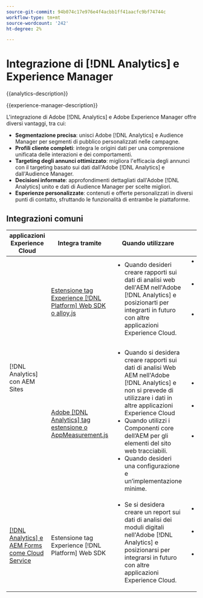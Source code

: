 ```yaml
---
source-git-commit: 94b074c17e976e4f4acbb1ff41aacfc9bf74744c
workflow-type: tm+mt
source-wordcount: '242'
ht-degree: 2%

---
```



# Integrazione di [!DNL Analytics] e Experience Manager

{{analytics-description}}

{{experience-manager-description}}

L&#39;integrazione di Adobe [!DNL Analytics] e Adobe Experience Manager offre diversi vantaggi, tra cui:

+ **Segmentazione precisa**: unisci Adobe [!DNL Analytics] e Audience Manager per segmenti di pubblico personalizzati nelle campagne.
+ **Profili cliente completi**: integra le origini dati per una comprensione unificata delle interazioni e dei comportamenti.
+ **Targeting degli annunci ottimizzato**: migliora l&#39;efficacia degli annunci con il targeting basato sui dati dall&#39;Adobe [!DNL Analytics] e dall&#39;Audience Manager.
+ **Decisioni informate**: approfondimenti dettagliati dall&#39;Adobe [!DNL Analytics] unito e dati di Audience Manager per scelte migliori.
+ **Esperienze personalizzate**: contenuti e offerte personalizzati in diversi punti di contatto, sfruttando le funzionalità di entrambe le piattaforme.

## Integrazioni comuni

<table>
    <thead>
        <tr>
            <th>applicazioni Experience Cloud</th>
            <th>Integra tramite</th>
            <th>Quando utilizzare</th>
            <th>Casi d’uso comuni</th>
        </tr>
    </thead>
    <tbody>
        <tr>
            <td rowspan="2">[!DNL Analytics] con AEM Sites</a></td>
            <td><a href="https://experienceleague.adobe.com/docs/experience-manager-learn/sites/integrations/experience-platform/analytics-using-web-sdk.html?lang=it" target="_blank" rel="noreferrer">Estensione tag Experience [!DNL Platform] Web SDK o alloy.js</a></td>
            <td>
                <ul style="margin-top: 0;">
                    <li>Quando desideri creare rapporti sui dati di analisi web dell'AEM nell'Adobe [!DNL Analytics] e posizionarti per integrarti in futuro con altre applicazioni Experience Cloud.</li>
                </ul>
            </td>
            <td>
                <ul style="margin-top: 0;">
                  <li>Tracciamento del traffico del sito web.</li>
                  <li>Monitoraggio delle campagne di marketing.</li>
                  <li>Ottimizzazione delle prestazioni del sito web.</li>
                </ul>
            </td>
        </tr>
        <tr>
            <td><a href="https://experienceleague.adobe.com/docs/experience-manager-learn/sites/integrations/analytics/collect-data-analytics.html?lang=it" target="_blank" rel="noreferrer">Adobe [!DNL Analytics] tag estensione o AppMeasurement.js</a></td>
            <td>
                <ul style="margin-top: 0;">
                    <li>Quando si desidera creare rapporti sui dati di analisi Web AEM nell'Adobe [!DNL Analytics] e non si prevede di utilizzare i dati in altre applicazioni Experience Cloud</li>
                    <li>Quando utilizzi i Componenti core dell’AEM per gli elementi del sito web tracciabili.</li>
                    <li>Quando desideri una configurazione e un’implementazione minime.</li>
                </ul>
            </td>
            <td>
                <ul style="margin-top: 0;">
                  <li>Tracciamento del traffico del sito web.</li>
                  <li>Monitoraggio delle campagne di marketing.</li>
                  <li>Ottimizzazione delle prestazioni del sito web.</li>
                </ul>
            </td>
        </tr>
        <tr>
            <td><a href="https://experienceleague.adobe.com/docs/experience-manager-learn/cloud-service/forms/forms-and-analytics/introduction.html?lang=it" target="_blank" rel="noreferrer">[!DNL Analytics] e AEM Forms come Cloud Service</a></td>
            <td>Estensione tag Experience [!DNL Platform] Web SDK</td>
            <td>
              <ul style="margin-top: 0;">
                <li>Se si desidera creare un report sui dati di analisi dei moduli digitali nell'Adobe [!DNL Analytics] e posizionarsi per integrarsi in futuro con altre applicazioni Experience Cloud.</li>
              </ul>
            </td>
            <td>
                <ul style="margin-top: 0;">
                  <li>Tracciare l’invio del modulo.</li>
                  <li>Monitoraggio degli errori dei campi modulo.</li>
                  <li>Report sui valori dei campi modulo inviati.</li>
                </ul>
            </td>
        </tr>
    </tbody>          
</table>

